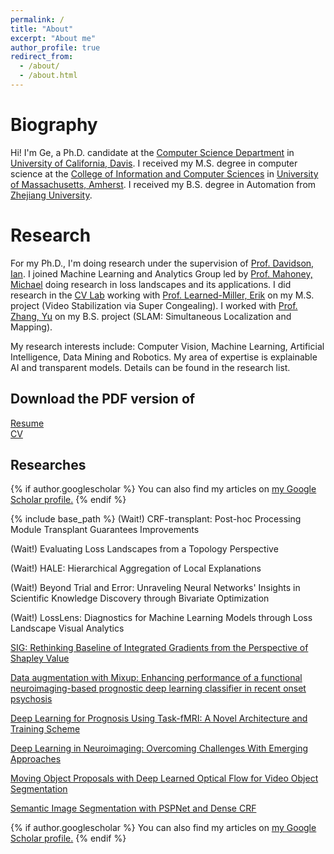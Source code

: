 ```yaml
---
permalink: /
title: "About"
excerpt: "About me"
author_profile: true
redirect_from: 
  - /about/
  - /about.html
---
```


Biography
======
Hi! I'm Ge, a Ph.D. candidate at the [Computer Science Department](https://cs.ucdavis.edu/) in [University of California, Davis](https://www.ucdavis.edu/). I received my M.S. degree in computer science at the [College of Information and Computer Sciences](https://www.cics.umass.edu/) in [University of Massachusetts, Amherst](https://www.umass.edu/). I received my B.S. degree in Automation from [Zhejiang University](http://www.zju.edu.cn/english/).

Research
======
For my Ph.D., I'm doing research under the supervision of [Prof. Davidson, Ian](https://faculty.engineering.ucdavis.edu/davidson/). I joined Machine Learning and Analytics Group led by [Prof. Mahoney, Michael](https://crd.lbl.gov/divisions/scidata/mla/staff/michael-mahoney/) doing research in loss landscapes and its applications. I did research in the [CV Lab](http://vis-www.cs.umass.edu/?_ga=2.8406261.13071005.1539107294-754893335.1516127699) working with [Prof. Learned-Miller, Erik](https://people.cs.umass.edu/~elm/papers_by_student.html) on my M.S. project (Video Stabilization via Super Congealing). I worked with [Prof. Zhang, Yu](https://person.zju.edu.cn/en/zhangyu) on my B.S. project (SLAM: Simultaneous Localization and Mapping).

My research interests include: Computer Vision, Machine Learning, Artificial Intelligence, Data Mining and Robotics. My area of expertise is explainable AI and transparent models. Details can be found in the research list.

Download the PDF version of
------
[Resume](https://geshijoker.github.io/files/resume.pdf) \
[CV](https://geshijoker.github.io/files/CV.pdf)

Researches
------

{% if author.googlescholar %}
  You can also find my articles on <u><a href="{{author.googlescholar}}">my Google Scholar profile</a>.</u>
{% endif %}

{% include base_path %}
  (Wait!) CRF-transplant: Post-hoc Processing Module Transplant Guarantees Improvements <br />

  (Wait!) Evaluating Loss Landscapes from a Topology Perspective <br />

  (Wait!) HALE: Hierarchical Aggregation of Local Explanations <br />

  (Wait!) Beyond Trial and Error: Unraveling Neural Networks' Insights in Scientific Knowledge Discovery through Bivariate Optimization <br />

  (Wait!) LossLens: Diagnostics for Machine Learning Models through Loss Landscape Visual Analytics <br />

  [SIG: Rethinking Baseline of Integrated Gradients from the Perspective of Shapley Value](https://arxiv.org/abs/2310.04821) <br />

  [Data augmentation with Mixup: Enhancing performance of a functional neuroimaging-based prognostic deep learning classifier in recent onset psychosis](https://www.sciencedirect.com/science/article/pii/S2213158222002790) <br />

  [Deep Learning for Prognosis Using Task-fMRI: A Novel Architecture and Training Scheme](https://dl.acm.org/doi/abs/10.1145/3534678.3539362) <br />

  [Deep Learning in Neuroimaging: Overcoming Challenges With Emerging Approaches](https://www.ncbi.nlm.nih.gov/pmc/articles/PMC9200984/) <br />
  
  [Moving Object Proposals with Deep Learned Optical Flow for Video Object Segmentation](https://arxiv.org/abs/2402.08882) <br />

  [Semantic Image Segmentation with PSPNet and Dense CRF](https://geshijoker.github.io/files/Semantic_Image_Segmentation_with_PSPNet_and_Dense_CRF.pdf) <br />

{% if author.googlescholar %}
  You can also find my articles on <u><a href="{{author.googlescholar}}">my Google Scholar profile</a>.</u>
{% endif %}
